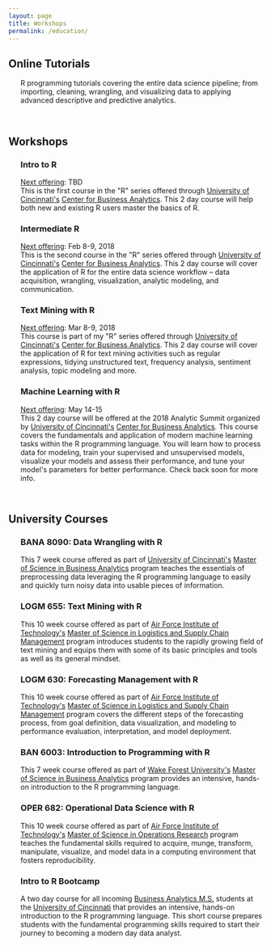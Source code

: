 ```yaml
---
layout: page
title: Workshops
permalink: /education/
---
```


## Online Tutorials

<ul>
<p>
  R programming tutorials covering the entire data science pipeline; from importing, cleaning, wrangling, and visualizing data to applying advanced descriptive and predictive analytics. &nbsp;&nbsp; <a href="http://uc-r.github.io/" style="color:black;"><i class="fa fa-folder-open" style="font-size:1em"></i></a> 
</p>
</ul>

<br>

## Workshops
<ul>
  <p>
  <h3> Intro to R </h3> 
  <u>Next offering</u>: TBD <br>
This is the first course in the "R" series offered through <a href="http://www.uc.edu/">University of Cincinnati's</a> <a href="http://business.uc.edu/centers/analytics-center.html">Center for Business Analytics</a>. This 2 day course will help both new and existing R users master the basics of R. &nbsp;&nbsp; <a href="http://business.uc.edu/academics/centers/analytics-center/analytics-training/introduction-to-R.html" style="color:black;"><i class="fa fa-folder-open" style="font-size:1em"></i></a> 
  </p>
</ul>

<ul>
  <p>
  <h3> Intermediate R </h3> 
  <u>Next offering</u>: Feb 8-9, 2018 <br>
This is the second course in the "R" series offered through <a href="http://www.uc.edu/">University of Cincinnati's</a> <a href="http://business.uc.edu/centers/analytics-center.html">Center for Business Analytics</a>. This 2 day course will cover the application of R for the entire data science workflow – data acquisition, wrangling, visualization, analytic modeling, and communication. &nbsp;&nbsp; <a href="http://business.uc.edu/academics/centers/analytics-center/analytics-training/intermediate-R.html" style="color:black;"><i class="fa fa-folder-open" style="font-size:1em"></i></a>
  </p>
</ul>

<ul>
  <p>
  <h3> Text Mining with R </h3> 
  <u>Next offering</u>: Mar 8-9, 2018 <br>
This course is part of my "R" series offered through <a href="http://www.uc.edu/">University of Cincinnati's</a> <a href="http://business.uc.edu/centers/analytics-center.html">Center for Business Analytics</a>. This 2 day course will cover the application of R for text mining activities such as regular expressions, tidying unstructured text, frequency analysis, sentiment analysis, topic modeling and more. &nbsp;&nbsp; <a href="http://business.uc.edu/academics/centers/analytics-center/analytics-training/text-mining-with-r.html" style="color:black;"><i class="fa fa-folder-open" style="font-size:1em"></i></a>
  </p>
</ul>

<ul>
  <p>
  <h3> Machine Learning with R </h3> 
  <u>Next offering</u>: May 14-15 <br>
This 2 day course will be offered at the 2018 Analytic Summit organized by <a href="http://www.uc.edu/">University of Cincinnati's</a> <a href="http://business.uc.edu/centers/analytics-center.html">Center for Business Analytics</a>. This course covers the fundamentals and application of modern machine learning tasks within the R programming language. You will learn how to process data for modeling, train your supervised and unsupervised models, visualize your models and assess their performance, and tune your model's parameters for better performance. Check back soon for more info. &nbsp;&nbsp; <a href="http://www.cvent.com/events/analytics-summit-2018/custom-17-e7495678a9b343979c44bb3ee0a5169f.aspx" style="color:black;"><i class="fa fa-folder-open" style="font-size:1em"></i></a>
  </p>
</ul>

<br>

## University Courses

<ul>
  <p>
  <h3> BANA 8090: Data Wrangling with R </h3> 
This 7 week course offered as part of <a href="http://www.uc.edu/">University of Cincinnati's</a> <a href="http://business.uc.edu/graduate/ms-business-analytics.html">Master of Science in Business Analytics</a> program teaches the essentials of preprocessing data leveraging the R programming language to easily and quickly turn noisy data into usable pieces of information. &nbsp;&nbsp; <a href="http://uc-r.github.io/data_wrangling/syllabus" style="color:black;"><i class="fa fa-folder-open" style="font-size:1em"></i></a>
  </p>
</ul>

<ul>
  <p>
  <h3> LOGM 655: Text Mining with R </h3> 
This 10 week course offered as part of <a href="http://www.afit.edu/">Air Force Institute of Technology's</a> <a href="http://www.afit.edu/ENS/programs.cfm?p=12&a=pd">Master of Science in Logistics and Supply Chain Management</a> program introduces students to the rapidly growing field of text mining and equips them with some of its basic principles and tools as well as its general mindset. &nbsp;&nbsp; <a href="https://afit-r.github.io/logm655" style="color:black;"><i class="fa fa-folder-open" style="font-size:1em"></i></a>
  </p>
</ul>

<ul>
  <p>
  <h3> LOGM 630: Forecasting Management with R </h3> 
This 10 week course offered as part of <a href="http://www.afit.edu/">Air Force Institute of Technology's</a> <a href="http://www.afit.edu/ENS/programs.cfm?p=12&a=pd">Master of Science in Logistics and Supply Chain Management</a> program covers the different steps of the forecasting process, from goal definition, data visualization, and modeling to performance evaluation, interpretation, and model deployment. &nbsp;&nbsp; <a href="https://afit-r.github.io/logm630" style="color:black;"><i class="fa fa-folder-open" style="font-size:1em"></i></a>
  </p>
</ul>

<ul>
  <p>
  <h3> BAN 6003: Introduction to Programming with R </h3> 
This 7 week course offered as part of <a href="http://www.wfu.edu/">Wake Forest University's</a> <a href="http://business.wfu.edu/ms-analytics/">Master of Science in Business Analytics</a> program provides an intensive, hands-on introduction to the R programming language. &nbsp;&nbsp; <a href="https://wfu-r.github.io/ban6003" style="color:black;"><i class="fa fa-folder-open" style="font-size:1em"></i></a> 
  </p>
</ul>

<ul>
  <p>
  <h3> OPER 682: Operational Data Science with R </h3> 
This 10 week course offered as part of <a href="http://www.afit.edu/">Air Force Institute of Technology's</a> <a href="http://www.afit.edu/ENS/programs.cfm?p=12&a=pd">Master of Science in Operations Research</a> program teaches the fundamental skills required to acquire, munge, transform, manipulate, visualize, and model data in a computing environment that fosters reproducibility. &nbsp;&nbsp; <a href="https://afit-r.github.io/oper682" style="color:black;"><i class="fa fa-folder-open" style="font-size:1em"></i></a> 
  </p>
</ul>

<ul>
  <p>
  <h3> Intro to R Bootcamp </h3> 
A two day course for all incoming <a href="http://business.uc.edu/graduate/ms-business-analytics.html">Business Analytics M.S.</a> students at the <a href="http://www.uc.edu/">University of Cincinnati<a/> that provides an intensive, hands-on introduction to the R programming language. This short course prepares students with the fundamental programming skills required to start their journey to becoming a modern day data analyst. &nbsp;&nbsp; <a href="http://uc-r.github.io/r_bootcamp" style="color:black;"><i class="fa fa-folder-open" style="font-size:1em"></i></a>
  </p>
</ul>


